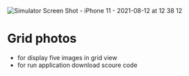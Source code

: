 ![Simulator Screen Shot - iPhone 11 - 2021-08-12 at 12 38 12](https://user-images.githubusercontent.com/49310999/129176553-0454248c-f394-45b1-ab02-9dd1b77d0edc.png)
# Grid photos

- for display five images in grid view 
- for run application download scoure code 


